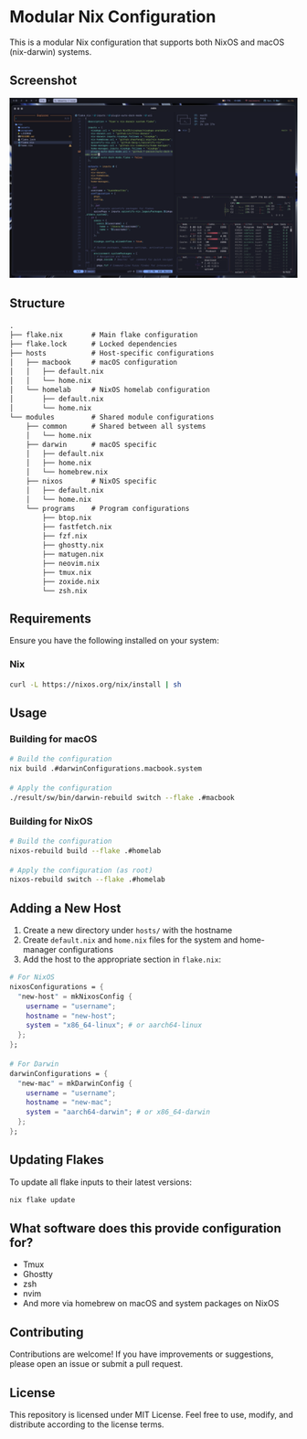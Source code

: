 # Modular Nix Configuration

This is a modular Nix configuration that supports both NixOS and macOS (nix-darwin) systems.

## Screenshot
![image](https://raw.githubusercontent.com/FormalSnake/dotfiles/main/assets/screenshot.png)

## Structure

```
.
├── flake.nix       # Main flake configuration
├── flake.lock      # Locked dependencies
├── hosts           # Host-specific configurations
│   ├── macbook     # macOS configuration
│   │   ├── default.nix
│   │   └── home.nix
│   └── homelab     # NixOS homelab configuration
│       ├── default.nix
│       └── home.nix
└── modules         # Shared module configurations
    ├── common      # Shared between all systems
    │   └── home.nix
    ├── darwin      # macOS specific
    │   ├── default.nix
    │   ├── home.nix
    │   └── homebrew.nix
    ├── nixos       # NixOS specific
    │   ├── default.nix
    │   └── home.nix
    └── programs    # Program configurations
        ├── btop.nix
        ├── fastfetch.nix
        ├── fzf.nix
        ├── ghostty.nix
        ├── matugen.nix
        ├── neovim.nix
        ├── tmux.nix
        ├── zoxide.nix
        └── zsh.nix
```

## Requirements
Ensure you have the following installed on your system:

### Nix
```sh
curl -L https://nixos.org/nix/install | sh
```

## Usage

### Building for macOS

```bash
# Build the configuration
nix build .#darwinConfigurations.macbook.system

# Apply the configuration
./result/sw/bin/darwin-rebuild switch --flake .#macbook
```

### Building for NixOS

```bash
# Build the configuration
nixos-rebuild build --flake .#homelab

# Apply the configuration (as root)
nixos-rebuild switch --flake .#homelab
```

## Adding a New Host

1. Create a new directory under `hosts/` with the hostname
2. Create `default.nix` and `home.nix` files for the system and home-manager configurations
3. Add the host to the appropriate section in `flake.nix`:

```nix
# For NixOS
nixosConfigurations = {
  "new-host" = mkNixosConfig {
    username = "username";
    hostname = "new-host";
    system = "x86_64-linux"; # or aarch64-linux
  };
};

# For Darwin
darwinConfigurations = {
  "new-mac" = mkDarwinConfig {
    username = "username";
    hostname = "new-mac";
    system = "aarch64-darwin"; # or x86_64-darwin
  };
};
```

## Updating Flakes

To update all flake inputs to their latest versions:

```sh
nix flake update
```

## What software does this provide configuration for?
* Tmux 
* Ghostty
* zsh 
* nvim
* And more via homebrew on macOS and system packages on NixOS

## Contributing

Contributions are welcome! If you have improvements or suggestions, please open an issue or submit a pull request.

## License

This repository is licensed under MIT License. Feel free to use, modify, and distribute according to the license terms.
